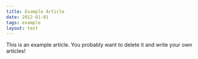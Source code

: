 ```yaml
---
title: Example Article
date: 2012-01-01
tags: example
layout: test
---
```


This is an example article. You probably want to delete it and write your own articles!
